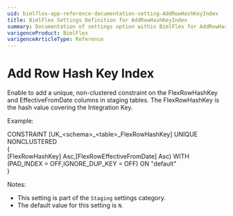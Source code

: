 ```yaml
---
uid: bimlflex-app-reference-documentation-setting-AddRowHashKeyIndex
title: BimlFlex Settings Definition for AddRowHashKeyIndex
summary: Documentation of settings option within BimlFlex for AddRowHashKeyIndex
varigenceProduct: BimlFlex
varigenceArticleType: Reference
---
```


# Add Row Hash Key Index

Enable to add a unique, non-clustered constraint on the FlexRowHashKey and EffectiveFromDate columns in staging tables. The FlexRowHashKey is the hash value covering the Integration Key.



Example:



CONSTRAINT [UK_\<schema\>_\<table\>_FlexRowHashKey] UNIQUE NONCLUSTERED<br>(<br>  [FlexRowHashKey] Asc,[FlexRowEffectiveFromDate] Asc) WITH (PAD_INDEX = OFF,IGNORE_DUP_KEY = OFF) ON "default"<br>)

Notes:

* This setting is part of the `Staging` settings category.
* The default value for this setting is `N`.
